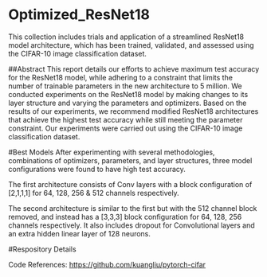 # Optimized_ResNet18

This collection includes trials and application of a streamlined ResNet18 model architecture, which has been trained, validated, and assessed using the CIFAR-10 image classification dataset.


##Abstract
This report details our efforts to achieve maximum test accuracy for the ResNet18 model, while adhering to a constraint that limits the number of trainable parameters in the new architecture to 5 million. We conducted experiments on the ResNet18 model by making changes to its layer structure and varying the parameters and optimizers. Based on the results of our experiments, we recommend modified ResNet18 architectures that achieve the highest test accuracy while still meeting the parameter constraint. Our experiments were carried out using the CIFAR-10 image classification dataset.

#Best Models
After experimenting with several methodologies, combinations of optimizers, parameters, and layer structures, three model configurations were found to have high test accuracy.

The first architecture consists of Conv layers with a block configuration of [2,1,1,1] for 64, 128, 256 & 512 channels respectively.

The second architecture is similar to the first but with the 512 channel block removed, and instead has a [3,3,3] block configuration for 64, 128, 256 channels respectively. It also includes dropout for Convolutional layers and an extra hidden linear layer of 128 neurons.

#Respository Details


Code References:
https://github.com/kuangliu/pytorch-cifar
